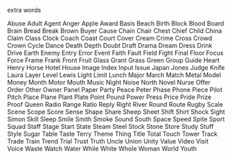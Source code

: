 extra words














































Abuse
Adult
Agent
Anger
Apple
Award
Basis
Beach
Birth
Block
Blood
Board
Brain
Bread
Break
Brown
Buyer
Cause
Chain
Chair
Chest
Chief
Child
China
Claim
Class
Clock
Coach
Coast
Court
Cover
Cream
Crime
Cross
Crowd
Crown
Cycle
Dance
Death
Depth
Doubt
Draft
Drama
Dream
Dress
Drink
Drive
Earth
Enemy
Entry
Error
Event
Faith
Fault
Field
Fight
Final
Floor
Focus
Force
Frame
Frank
Front
Fruit
Glass
Grant
Grass
Green
Group
Guide
Heart
Henry
Horse
Hotel
House
Image
Index
Input
Issue
Japan
Jones
Judge
Knife
Laura
Layer
Level
Lewis
Light
Limit
Lunch
Major
March
Match
Metal
Model
Money
Month
Motor
Mouth
Music
Night
Noise
North
Novel
Nurse
Offer
Order
Other
Owner
Panel
Paper
Party
Peace
Peter
Phase
Phone
Piece
Pilot
Pitch
Place
Plane
Plant
Plate
Point
Pound
Power
Press
Price
Pride
Prize
Proof
Queen
Radio
Range
Ratio
Reply
Right
River
Round
Route
Rugby
Scale
Scene
Scope
Score
Sense
Shape
Share
Sheep
Sheet
Shift
Shirt
Shock
Sight
Simon
Skill
Sleep
Smile
Smith
Smoke
Sound
South
Space
Speed
Spite
Sport
Squad
Staff
Stage
Start
State
Steam
Steel
Stock
Stone
Store
Study
Stuff
Style
Sugar
Table
Taste
Terry
Theme
Thing
Title
Total
Touch
Tower
Track
Trade
Train
Trend
Trial
Trust
Truth
Uncle
Union
Unity
Value
Video
Visit
Voice
Waste
Watch
Water
While
White
Whole
Woman
World
Youth
